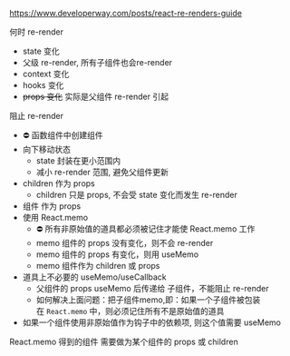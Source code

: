 
https://www.developerway.com/posts/react-re-renders-guide

何时 re-render

- state 变化
- 父级  re-render, 所有子组件也会re-render
- context 变化
- hooks 变化
- ~~props 变化~~ 实际是父组件  re-render 引起

阻止 re-render

- ⛔ 函数组件中创建组件
- 向下移动状态
	- state 封装在更小范围内
	- 减小 re-render 范围, 避免父组件更新
- children 作为 props
	- children 只是 props, 不会受 state 变化而发生 re-render
- 组件 作为 props
- 使用 React.memo
	- ⛔ 所有非原始值的道具都必须被记住才能使 React.memo 工作
	- memo 组件的 props 没有变化，则不会 re-render
	- memo 组件的 props 有变化，则用 useMemo
	- memo 组件作为 children 或 props
- 道具上不必要的 useMemo/useCallback
	- 父组件的 props useMemo 后传递给 子组件，不能阻止 re-render
	- 如何解决上面问题：把子组件memo,即：如果一个子组件被包装在 `React.memo` 中，则必须记住所有不是原始值的道具
- 如果一个组件使用非原始值作为钩子中的依赖项, 则这个值需要 useMemo


React.memo 得到的组件 需要做为某个组件的 props 或 children